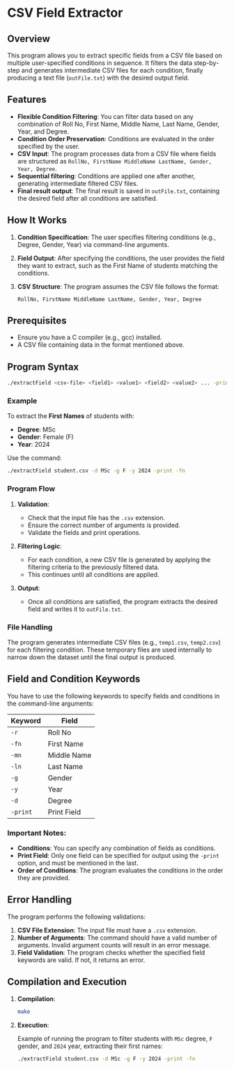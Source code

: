 # CSV Field Extractor

## Overview

This program allows you to extract specific fields from a CSV file based on multiple user-specified conditions in sequence. It filters the data step-by-step and generates intermediate CSV files for each condition, finally producing a text file (`outFile.txt`) with the desired output field.

## Features

- **Flexible Condition Filtering**: You can filter data based on any combination of Roll No, First Name, Middle Name, Last Name, Gender, Year, and Degree.
- **Condition Order Preservation**: Conditions are evaluated in the order specified by the user.
- **CSV Input**: The program processes data from a CSV file where fields are structured as `RollNo, FirstName MiddleName LastName, Gender, Year, Degree`.
- **Sequential filtering**: Conditions are applied one after another, generating intermediate filtered CSV files.
- **Final result output**: The final result is saved in `outFile.txt`, containing the desired field after all conditions are satisfied.

## How It Works

1. **Condition Specification**: The user specifies filtering conditions (e.g., Degree, Gender, Year) via command-line arguments.
2. **Field Output**: After specifying the conditions, the user provides the field they want to extract, such as the First Name of students matching the conditions.
3. **CSV Structure**: The program assumes the CSV file follows the format:

   ```csv
   RollNo, FirstName MiddleName LastName, Gender, Year, Degree
   ```

## Prerequisites

- Ensure you have a C compiler (e.g., gcc) installed.
- A CSV file containing data in the format mentioned above.

## Program Syntax

```bash
./extractField <csv-file> <field1> <value1> <field2> <value2> ... -print <fieldx>
```

### Example

To extract the **First Names** of students with:

- **Degree**: MSc
- **Gender**: Female (F)
- **Year**: 2024

Use the command:

```bash
./extractField student.csv -d MSc -g F -y 2024 -print -fn
```

### Program Flow
1. **Validation**:
   - Check that the input file has the `.csv` extension.
   - Ensure the correct number of arguments is provided.
   - Validate the fields and print operations.

2. **Filtering Logic**:
   - For each condition, a new CSV file is generated by applying the filtering criteria to the previously filtered data.
   - This continues until all conditions are applied.

3. **Output**:
   - Once all conditions are satisfied, the program extracts the desired field and writes it to `outFile.txt`.

### File Handling
The program generates intermediate CSV files (e.g., `temp1.csv`, `temp2.csv`) for each filtering condition. These temporary files are used internally to narrow down the dataset until the final output is produced.

## Field and Condition Keywords

You have to use the following keywords to specify fields and conditions in the command-line arguments:

| Keyword | Field         |
|---------|---------------|
| `-r`    | Roll No       |
| `-fn`   | First Name    |
| `-mn`   | Middle Name   |
| `-ln`   | Last Name     |
| `-g`    | Gender        |
| `-y`    | Year          |
| `-d`    | Degree        |
| `-print`| Print Field   |

### Important Notes:
- **Conditions**: You can specify any combination of fields as conditions.
- **Print Field**: Only one field can be specified for output using the `-print` option, and must be mentioned in the last.
- **Order of Conditions**: The program evaluates the conditions in the order they are provided.
  
## Error Handling

The program performs the following validations:

1. **CSV File Extension**: The input file must have a `.csv` extension.
2. **Number of Arguments**: The command should have a valid number of arguments. Invalid argument counts will result in an error message.
3. **Field Validation**: The program checks whether the specified field keywords are valid. If not, it returns an error.

## Compilation and Execution

1. **Compilation**: 

   ```bash
   make
   ```

2. **Execution**:

   Example of running the program to filter students with `MSc` degree, `F` gender, and `2024` year, extracting their first names:

   ```bash
   ./extractField student.csv -d MSc -g F -y 2024 -print -fn
   ```
